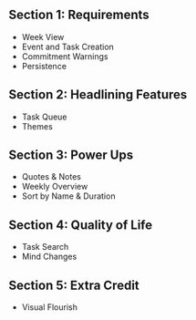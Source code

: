 ## Section 1: Requirements
- Week View
- Event and Task Creation
- Commitment Warnings
- Persistence

## Section 2: Headlining Features
- Task Queue
- Themes

## Section 3: Power Ups
- Quotes & Notes
- Weekly Overview
- Sort by Name & Duration

## Section 4: Quality of Life
- Task Search
- Mind Changes

## Section 5: Extra Credit
- Visual Flourish